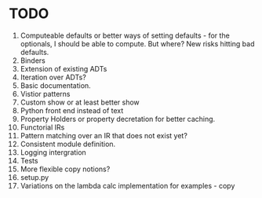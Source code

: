 # TODO


1. Computeable defaults or better ways of setting defaults - for the optionals, I should be able to compute. But where? New risks hitting bad defaults. 
2. Binders
3. Extension of existing ADTs
1. Iteration over ADTs?
4. Basic documentation.
6. Vistior patterns
5. Custom show or at least better show
7. Python front end instead of text
8. Property Holders or property decretation for better caching.
9. Functorial IRs
10. Pattern matching over an IR that does not exist yet?
11. Consistent module definition.
12. Logging intergration
13. Tests
14. More flexible copy notions?
15. setup.py
16.  Variations on the lambda calc implementation for examples - copy

